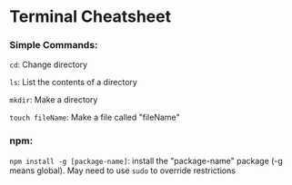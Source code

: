 # Terminal Cheatsheet

### Simple Commands:

`cd`: Change directory

`ls`: List the contents of a directory

`mkdir`: Make a directory

`touch fileName`: Make a file called "fileName"

### npm:

`npm install -g [package-name]`: install the "package-name" package (-g means global). May need to use `sudo` to override
restrictions



